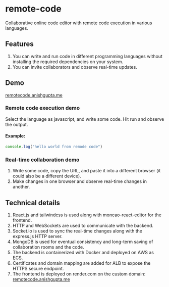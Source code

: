 # remote-code
Collaborative online code editor with remote code execution in various languages.

## Features
1. You can write and run code in different programming languages without installing the required dependencies on your system.
2. You can invite collaborators and observe real-time updates.

## Demo
  [remotecode.anishgupta.me](https://remotecode.anishgupta.me)
  ### Remote code execution demo
  Select the language as javascript, and write some code. Hit run and observe the output.
  #### **Example:**
  ```javascript
  console.log("hello world from remode code")
  ```

  ### Real-time collaboration demo
  1. Write some code, copy the URL, and paste it into a different browser (it could also be a different device).
  2. Make changes in one browser and observe real-time changes in another.

## Technical details
1. React.js and tailwindcss is used along with moncao-react-editor for the frontend.
2. HTTP and WebSockets are used to communicate with the backend.
3. Socket.io is used to sync the real-time changes along with the express.js HTTP server.
4. MongoDB is used for eventual consistency and long-term saving of collaboration rooms and the code.
5. The backend is containerized with Docker and deployed on AWS as ECS.
6. Certificates and domain mapping are added for ALB to expose the HTTPS secure endpoint.
7. The frontend is deployed on render.com on the custom domain: [remotecode.anishgupta.me](https://remotecode.anishgupta.me)

